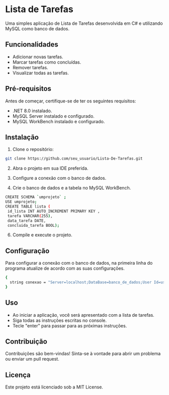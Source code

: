 # Lista de Tarefas

Uma simples aplicação de Lista de Tarefas desenvolvida em C# e utilizando MySQL como banco de dados.

## Funcionalidades

- Adicionar novas tarefas.
- Marcar tarefas como concluídas.
- Remover tarefas.
- Visualizar todas as tarefas.

## Pré-requisitos

Antes de começar, certifique-se de ter os seguintes requisitos:

- .NET 8.0 instalado.
- MySQL Server instalado e configurado.
- MySQL WorkBench instalado e configurado.

## Instalação

1. Clone o repositório:

```bash
git clone https://github.com/seu_usuario/Lista-De-Tarefas.git
```
2. Abra o projeto em sua IDE preferida.

3. Configure a conexão com o banco de dados.

4. Crie o banco de dados e a tabela no MySQL WorkBench.
```bash
CREATE SCHEMA `umprojeto` ;
USE umprojeto;
CREATE TABLE lista (
 id_lista INT AUTO_INCREMENT PRIMARY KEY ,
 tarefa VARCHAR(255),
 data_tarefa DATE,
 concluida_tarefa BOOL);
```

6. Compile e execute o projeto.

## Configuração
Para configurar a conexão com o banco de dados, na primeira linha do programa atualize de acordo com as suas configurações.

```bash
{
  string conexao = "Server=localhost;DataBase=banco_de_dados;User Id=usuario;Password=senha";
}
```

## Uso
- Ao iniciar a aplicação, você será apresentado com a lista de tarefas.
- Siga todas as instruções escritas no console.
- Tecle "enter" para passar para as próximas instruções.

## Contribuição
Contribuições são bem-vindas! Sinta-se à vontade para abrir um problema ou enviar um pull request.

## Licença
Este projeto está licenciado sob a MIT License.
